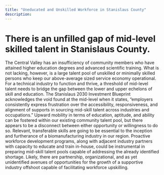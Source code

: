 ```yaml
---
title: "Uneducated and Unskilled Workforce in Stanislaus County"
description: ‎
---
```


# There is an unfilled gap of mid-level skilled talent in Stanislaus County.
The Central Valley has an insufficiency of community members who have attained higher education degrees and advanced scientific training. What is not lacking, however, is a large talent pool of unskilled or minimally skilled persons who keep our above-average sized service economy operational. For a technical industry to function and thrive, a threshold of mid-level talent needs to bridge the gap between the lower and upper echelons of skill and education. The Stanislaus 2030 Investment Blueprint acknowledges the void found at the mid-level when it states, “employers consistently express frustration over the accessibility, responsiveness, and alignment of supports in sourcing mid-skill talent across industries and occupations.” Upward mobility in terms of education, aptitude, and ability can be fostered within our existing community talent pool, but there appears to be a disconnect between either opportunity or willingness to do so. Relevant, transferable skills are going to be essential to the inception and furtherance of a biomanufacturing industry in our region. Proactive workforce development programs, along with adjacent industry partners with capacity to educate and train in-house, could be instrumental in preparing mid-skill talent pools capable of addressing the already identified shortage. Likely, there are partnership, organizational, and as yet unidentified avenues of opportunities for the growth of a supportive industry offshoot capable of facilitating workforce upskilling.   
